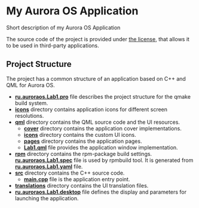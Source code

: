 # My Aurora OS Application

Short description of my Aurora OS Application

The source code of the project is provided under
[the license](LICENSE.BSD-3-CLAUSE.md),
that allows it to be used in third-party applications.

## Project Structure

The project has a common structure
of an application based on C++ and QML for Aurora OS.

* **[ru.auroraos.Lab1.pro](ru.auroraos.Lab1.pro)** file
  describes the project structure for the qmake build system.
* **[icons](icons)** directory contains application icons for different screen resolutions.
* **[qml](qml)** directory contains the QML source code and the UI resources.
  * **[cover](qml/cover)** directory contains the application cover implementations.
  * **[icons](qml/icons)** directory contains the custom UI icons.
  * **[pages](qml/pages)** directory contains the application pages.
  * **[Lab1.qml](qml/Lab1.qml)** file
    provides the application window implementation.
* **[rpm](rpm)** directory contains the rpm-package build settings.
  **[ru.auroraos.Lab1.spec](rpm/ru.auroraos.Lab1.spec)** file is used by rpmbuild tool.
  It is generated from **[ru.auroraos.Lab1.yaml](rpm/ru.auroraos.Lab1.yaml)** file.
* **[src](src)** directory contains the C++ source code.
  * **[main.cpp](src/main.cpp)** file is the application entry point.
* **[translations](translations)** directory contains the UI translation files.
* **[ru.auroraos.Lab1.desktop](ru.auroraos.Lab1.desktop)** file
  defines the display and parameters for launching the application.